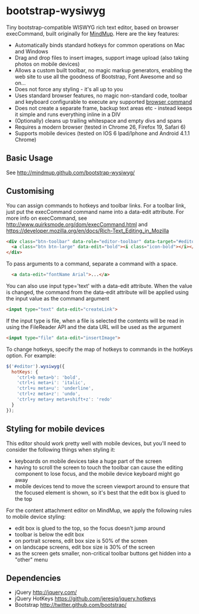 bootstrap-wysiwyg
=================

Tiny bootstrap-compatible WISWYG rich text editor, based on browser execCommand, built originally for [MindMup](http://www.mindmup.com). Here are the key features:

* Automatically binds standard hotkeys for common operations on Mac and Windows
* Drag and drop files to insert images, support image upload (also taking photos on mobile devices)
* Allows a custom built toolbar, no magic markup generators, enabling the web site to use all the goodness of Bootstrap, Font Awesome and so on...
* Does not force any styling - it's all up to you
* Uses standard browser features, no magic non-standard code, toolbar and keyboard configurable to execute any supported [browser command](https://developer.mozilla.org/en/docs/Rich-Text_Editing_in_Mozilla
)
* Does not create a separate frame, backup text areas etc - instead keeps it simple and runs everything inline in a DIV
* (Optionally) cleans up trailing whitespace and empty divs and spans
* Requires a modern browser (tested in Chrome 26, Firefox 19, Safari 6)
* Supports mobile devices (tested on IOS 6 Ipad/Iphone and Android 4.1.1 Chrome)

Basic Usage
-----------

See http://mindmup.github.com/bootstrap-wysiwyg/

Customising
-----------
You can assign commands to hotkeys and toolbar links. For a toolbar link, just put the execCommand command name into a data-edit attribute.
For more info on execCommand, see http://www.quirksmode.org/dom/execCommand.html and https://developer.mozilla.org/en/docs/Rich-Text_Editing_in_Mozilla

```html
<div class="btn-toolbar" data-role="editor-toolbar" data-target="#editor">
  <a class="btn btn-large" data-edit="bold"><i class="icon-bold"></i></a>
</div>
```

To pass arguments to a command, separate a command with a space.

```html
  <a data-edit="fontName Arial">...</a>
```

You can also use input type='text' with a data-edit attribute. When the value
is changed, the command from the data-edit attribute will be applied using the
input value as the command argument

```html
<input type="text" data-edit="createLink">
```
If the input type is file, when a file is selected the contents will be read in using the FileReader API and the data URL will be used as the argument

```html
<input type="file" data-edit="insertImage">
```

To change hotkeys, specify the map of hotkeys to commands in the hotKeys option. For example:

```javascript
$('#editor').wysiwyg({
  hotKeys: {
    'ctrl+b meta+b': 'bold',
    'ctrl+i meta+i': 'italic',
    'ctrl+u meta+u': 'underline',
    'ctrl+z meta+z': 'undo',
    'ctrl+y meta+y meta+shift+z': 'redo'
  }
});
```

Styling for mobile devices
--------------------------

This editor should work pretty well with mobile devices, but you'll need to consider the following things when styling it:
- keyboards on mobile devices take a huge part of the screen
- having to scroll the screen to touch the toolbar can cause the editing component to lose focus, and the mobile device keyboard might go away
- mobile devices tend to move the screen viewport around to ensure that the focused element is shown, so it's best that the edit box is glued to the top

For the content attachment editor on MindMup, we apply the following rules to mobile device styling:
- edit box is glued to the top, so the focus doesn't jump around
- toolbar is below the edit box
- on portrait screens, edit box size is 50% of the screen
- on landscape screens, edit box size is 30% of the screen
- as the screen gets smaller, non-critical toolbar buttons get hidden into a "other" menu

Dependencies
------------
* jQuery http://jquery.com/
* jQuery HotKeys https://github.com/jeresig/jquery.hotkeys
* Bootstrap http://twitter.github.com/bootstrap/


